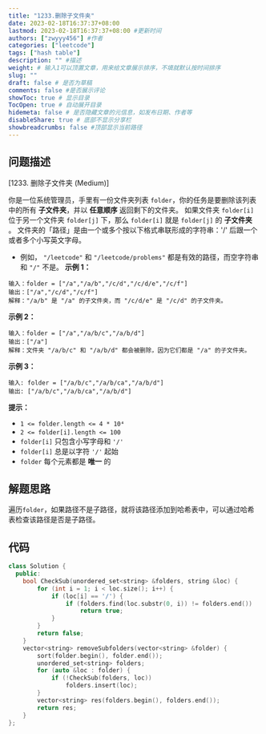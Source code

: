 ```yaml
---
title: "1233.删除子文件夹"
date: 2023-02-18T16:37:37+08:00
lastmod: 2023-02-18T16:37:37+08:00 #更新时间
authors: ["zwyyy456"] #作者
categories: ["leetcode"]
tags: ["hash table"]
description: "" #描述
weight: # 输入1可以顶置文章，用来给文章展示排序，不填就默认按时间排序
slug: ""
draft: false # 是否为草稿
comments: false #是否展示评论
showToc: true # 显示目录
TocOpen: true # 自动展开目录
hidemeta: false # 是否隐藏文章的元信息，如发布日期、作者等
disableShare: true # 底部不显示分享栏
showbreadcrumbs: false #顶部显示当前路径
---
```

## 问题描述
[1233. 删除子文件夹 (Medium)]

你是一位系统管理员，手里有一份文件夹列表 `folder`，你的任务是要删除该列表中的所有 **子文件夹**，并以
**任意顺序** 返回剩下的文件夹。
如果文件夹 `folder[i]` 位于另一个文件夹 `folder[j]` 下，那么 `folder[i]` 就是
`folder[j]` 的 **子文件夹** 。
文件夹的「路径」是由一个或多个按以下格式串联形成的字符串：'/' 后跟一个或者多个小写英文字母。
- 例如， `"/leetcode"` 和 `"/leetcode/problems"` 都是有效的路径，而空字符串和
`"/"` 不是。
**示例 1：**
```
输入：folder = ["/a","/a/b","/c/d","/c/d/e","/c/f"]
输出：["/a","/c/d","/c/f"]
解释："/a/b" 是 "/a" 的子文件夹，而 "/c/d/e" 是 "/c/d" 的子文件夹。
```
**示例 2：**
```
输入：folder = ["/a","/a/b/c","/a/b/d"]
输出：["/a"]
解释：文件夹 "/a/b/c" 和 "/a/b/d" 都会被删除，因为它们都是 "/a" 的子文件夹。
```
**示例 3：**
```
输入: folder = ["/a/b/c","/a/b/ca","/a/b/d"]
输出: ["/a/b/c","/a/b/ca","/a/b/d"]
```
**提示：**
- `1 <= folder.length <= 4 * 10⁴`
- `2 <= folder[i].length <= 100`
- `folder[i]` 只包含小写字母和 `'/'`
- `folder[i]` 总是以字符 `'/'` 起始
- `folder` 每个元素都是 **唯一** 的

## 解题思路
遍历`folder`，如果路径不是子路径，就将该路径添加到哈希表中，可以通过哈希表检查该路径是否是子路径。

## 代码
```cpp
class Solution {
  public:
    bool CheckSub(unordered_set<string> &folders, string &loc) {
        for (int i = 1; i < loc.size(); i++) {
            if (loc[i] == '/') {
                if (folders.find(loc.substr(0, i)) != folders.end())
                    return true;
            }
        }
        return false;
    }
    vector<string> removeSubfolders(vector<string> &folder) {
        sort(folder.begin(), folder.end());
        unordered_set<string> folders;
        for (auto &loc : folder) {
            if (!CheckSub(folders, loc))
                folders.insert(loc);
        }
        vector<string> res(folders.begin(), folders.end());
        return res;
    }
};
```

